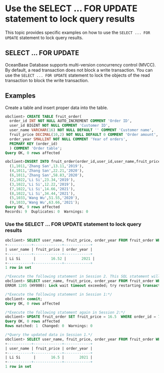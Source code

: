 # Use the SELECT ... FOR UPDATE statement to lock query results

This topic provides specific examples on how to use the `SELECT ... FOR UPDATE` statement to lock query results.

## SELECT ... FOR UPDATE

OceanBase Database supports multi-version concurrency control (MVCC). By default, a read transaction does not block a write transaction. You can use the `SELECT ... FOR UPDATE` statement to lock the objects of the read transaction to block the write transaction.

## Examples

Create a table and insert proper data into the table.

```sql
obclient> CREATE TABLE fruit_order(
  order_id INT NOT NULL AUTO_INCREMENT COMMENT 'Order ID',
  user_id BIGINT NOT NULL COMMENT 'Customer ID',
  user_name VARCHAR(16) NOT NULL DEFAULT '' COMMENT 'Customer name',
  fruit_price DECIMAL(10,2) NOT NULL DEFAULT 0 COMMENT 'Order amount',
  order_year SMALLINT NOT NULL COMMENT 'Year of orders',
  PRIMARY KEY (order_id)
  ) COMMENT 'Order table';
Query OK, 0 rows affected

obclient>INSERT INTO fruit_order(order_id,user_id,user_name,fruit_price,order_year) VALUES
  (1,1011,'Zhang San',13.11,'2019'),
  (4,1011,'Zhang San',22.21,'2020'),
  (6,1011,'Zhang San',58.83,'2020'),
  (2,1022,'Li Si',23.34,'2019'),
  (3,1022,'Li Si',12.22,'2019'),
  (7,1022,'Li Si',14.66,'2021'),
  (8,1022,'Li Si',34.44,'2021'),
  (5,1033,'Wang Wu',51.55,'2020'),
  (9,1033,'Wang Wu',63.66,'2021');
Query OK, 9 rows affected
Records: 9  Duplicates: 0  Warnings: 0
```

### Use the SELECT ... FOR UPDATE statement to lock query results

```sql
obclient> SELECT user_name, fruit_price, order_year FROM fruit_order WHERE order_id = 7 FOR UPDATE;
+-----------+-------------+------------+
| user_name | fruit_price | order_year |
+-----------+-------------+------------+
| Li Si      |       16.52 |       2021 |
+-----------+-------------+------------+
1 row in set

/*Execute the following statement in Session 2. This SQL statement will not be executed until the preceding transaction is rolled back or committed.*/
obclient> SELECT user_name, fruit_price, order_year FROM fruit_order WHERE order_id = 7 FOR UPDATE;
ERROR 1205 (HY000): Lock wait timeout exceeded; try restarting transaction

/*Execute the following statement in Session 1:*/
obclient> commit;
Query OK, 0 rows affected

/*Execute the following statement again in Session 2:*/
obclient> UPDATE fruit_order SET fruit_price = 16.5  WHERE order_id = 7;
Query OK, 0 rows affected
Rows matched: 1  Changed: 0  Warnings: 0

/*Query the updated data in Session 1.*/
obclient> SELECT user_name, fruit_price, order_year FROM fruit_order WHERE order_id = 7 FOR UPDATE;
+-----------+-------------+------------+
| user_name | fruit_price | order_year |
+-----------+-------------+------------+
| Li Si      |       16.5 |       2021 |
+-----------+-------------+------------+
1 row in set
```
